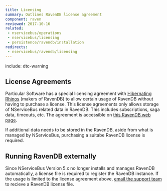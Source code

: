 ```yaml
---
title: Licensing
summary: Outlines RavenDB license agreement
component: raven
reviewed: 2017-10-16
related:
 - nservicebus/operations
 - nservicebus/licensing
 - persistence/ravendb/installation
redirects:
 - nservicebus/ravendb/licensing
---
```


include: dtc-warning

## License Agreements

Particular Software has a special licensing agreement with [Hibernating Rhinos](https://hibernatingrhinos.com/) (makers of RavenDB) to allow certain usage of RavenDB without having to purchase a license. This license agreements only allows storage of NServiceBus related data in RavenDB. This includes subscriptions, saga data, timeouts, etc. The agreement is accessible on [this RavenDB web page](https://ravendb.net/nservicebus-and-ravendb).

If additional data needs to be stored in the RavenDB, aside from what is managed by NServiceBus, purchasing a suitabe RavenDB license is required.


## Running RavenDB externally

Since NServiceBus Version 5.x no longer installs and manages RavenDB automatically, a license file is required to register the RavenDB instance. If the usage is limited to the license agreement above, [email the support team](mailto://support@particular.net) to recieve a RavenDB license file. 

